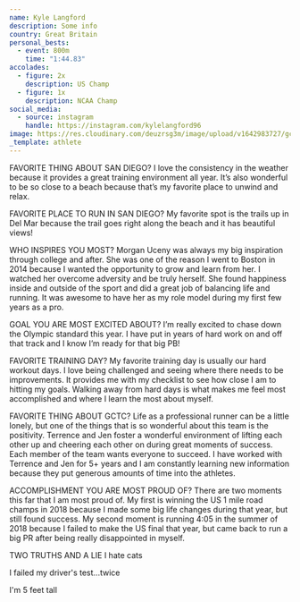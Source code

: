 ```yaml
---
name: Kyle Langford
description: Some info
country: Great Britain
personal_bests:
  - event: 800m
    time: "1:44.83"
accolades:
  - figure: 2x
    description: US Champ
  - figure: 1x
    description: NCAA Champ
social_media:
  - source: instagram
    handle: https://instagram.com/kylelangford96
image: https://res.cloudinary.com/deuzrsg3m/image/upload/v1642983727/gctc/portraits/Portraits-34_dcz19d.jpg
_template: athlete
---
```


FAVORITE THING ABOUT SAN DIEGO?
I love the consistency in the weather because it provides a great training environment all year. It’s also wonderful to be so close to a beach because that’s my favorite place to unwind and relax.

FAVORITE PLACE TO RUN IN SAN DIEGO?
My favorite spot is the trails up in Del Mar because the trail goes right along the beach and it has beautiful views!

WHO INSPIRES YOU MOST?
Morgan Uceny was always my big inspiration through college and after. She was one of the reason I went to Boston in 2014 because I wanted the opportunity to grow and learn from her. I watched her overcome adversity and be truly herself. She found happiness inside and outside of the sport and did a great job of balancing life and running. It was awesome to have her as my role model during my first few years as a pro.

GOAL YOU ARE MOST EXCITED ABOUT?
I’m really excited to chase down the Olympic standard this year. I have put in years of hard work on and off that track and I know I’m ready for that big PB!

FAVORITE TRAINING DAY?
My favorite training day is usually our hard workout days. I love being challenged and seeing where there needs to be improvements. It provides me with my checklist to see how close I am to hitting my goals. Walking away from hard days is what makes me feel most accomplished and where I learn the most about myself.

FAVORITE THING ABOUT GCTC?
Life as a professional runner can be a little lonely, but one of the things that is so wonderful about this team is the positivity. Terrence and Jen foster a wonderful environment of lifting each other up and cheering each other on during great moments of success. Each member of the team wants everyone to succeed. I have worked with Terrence and Jen for 5+ years and I am constantly learning new information because they put generous amounts of time into the athletes.

ACCOMPLISHMENT YOU ARE MOST PROUD OF?
There are two moments this far that I am most proud of. My first is winning the US 1 mile road champs in 2018 because I made some big life changes during that year, but still found success. My second moment is running 4:05 in the summer of 2018 because I failed to make the US final that year, but came back to run a big PR after being really disappointed in myself.

TWO TRUTHS AND A LIE
I hate cats

I failed my driver's test...twice

I'm 5 feet tall
